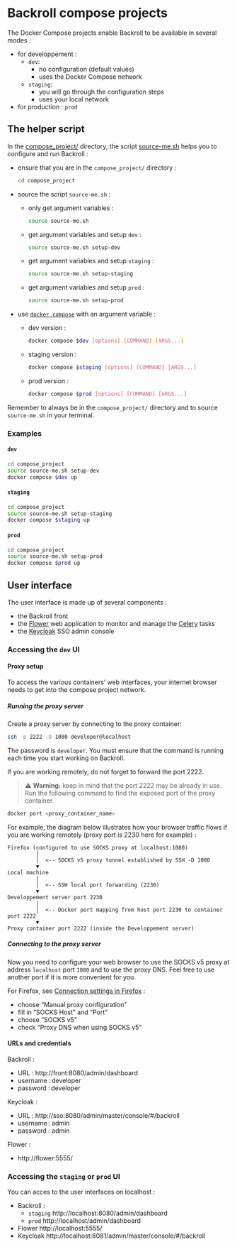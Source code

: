 # Backroll compose projects

The Docker Compose projects enable Backroll to be available in several modes :

- for developpement :
  - `dev`:
    - no configuration (default values)
    - uses the Docker Compose network
  - `staging`:
    - you will go through the configuration steps
    - uses your local network
- for production : `prod`

## The helper script

In the [compose_project/](.) directory, the script [source-me.sh](./source-me.sh) helps you to configure and run Backroll :

- ensure that you are in the `compose_project/` directory :

  ```bash
  cd compose_project
  ```

- source the script `source-me.sh` :
  - only get argument variables :
    ```bash
    source source-me.sh
    ```
  - get argument variables and setup `dev` :
    ```bash
    source source-me.sh setup-dev
    ```
  - get argument variables and setup `staging` :
    ```bash
    source source-me.sh setup-staging
    ```
  - get argument variables and setup `prod` :
    ```bash
    source source-me.sh setup-prod
    ```
- use [`docker compose`](https://docs.docker.com/reference/cli/docker/compose/) with an argument variable :
  - dev version :
    ```bash
    docker compose $dev [options] [COMMAND] [ARGS...]
    ```
  - staging version :
    ```bash
    docker compose $staging [options] [COMMAND] [ARGS...]
    ```
  - prod version :
    ```bash
    docker compose $prod [options] [COMMAND] [ARGS...]
    ```

Remember to always be in the `compose_project/` directory and to source `source-me.sh` in your terminal.

### Examples

#### `dev`

```bash
cd compose_project
source source-me.sh setup-dev
docker compose $dev up
```

#### `staging`

```bash
cd compose_project
source source-me.sh setup-staging
docker compose $staging up
```

#### `prod`

```bash
cd compose_project
source source-me.sh setup-prod
docker compose $prod up
```

## User interface

The user interface is made up of several components :

- the Backroll front
- the [Flower](https://flower.readthedocs.io/en/latest/) web application to monitor and manage the [Celery](https://docs.celeryq.dev/en/stable/) tasks
- the [Keycloak](https://www.keycloak.org/) SSO admin console

### Accessing the `dev` UI

#### Proxy setup

To access the various containers’ web interfaces, your internet browser needs to get into the compose project network.

##### Running the proxy server

Create a proxy server by connecting to the proxy container:

```bash
ssh -p 2222 -D 1080 developer@localhost
```

The password is `developer`. You must ensure that the command is running each time you start working on Backroll.

If you are working remotely, do not forget to forward the port 2222.

> ⚠️ **Warning:** keep in mind that the port 2222 may be already in use. Run the following command to find the exposed port of the proxy container.

```bash
docker port <proxy_container_name>
```

For example, the diagram below illustrates how your browser traffic flows if you are working remotely (proxy port is 2230 here for example) :

```
Firefox (configured to use SOCKS proxy at localhost:1080)
         │
         │  <-- SOCKS v5 proxy tunnel established by SSH -D 1080
         ▼
Local machine
         │
         │  <-- SSH local port forwarding (2230)
         ▼
Developpement server port 2230
         │
         │  <-- Docker port mapping from host port 2230 to container port 2222
         ▼
Proxy container port 2222 (inside the Developpement server)
```

##### Connecting to the proxy server

Now you need to configure your web browser to use the SOCKS v5 proxy at address `localhost` port `1080` and to use the proxy DNS. Feel free to use another port if it is more convenient for you.

For Firefox, see [Connection settings in Firefox](https://support.mozilla.org/en-US/kb/connection-settings-firefox) :

- choose “Manual proxy configuration”
- fill in “SOCKS Host” and “Port”
- choose “SOCKS v5”
- check “Proxy DNS when using SOCKS v5”

#### URLs and credentials

Backroll :

- URL : http://front:8080/admin/dashboard
- username : developer
- password : developer

Keycloak :

- URL : http://sso:8080/admin/master/console/#/backroll
- username : admin
- password : admin

Flower :

- http://flower:5555/

### Accessing the `staging` or `prod` UI

You can acces to the user interfaces on localhost :

- Backroll :
  - `staging` http://localhost:8080/admin/dashboard
  - `prod` http://localhost/admin/dashboard
- Flower http://localhost:5555/
- Keycloak http://localhost:8081/admin/master/console/#/backroll
